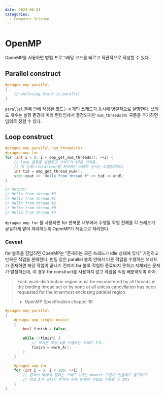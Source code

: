 ```yaml
---
date: 2024-06-24 
categories:
  - Computer Science
---
```


# OpenMP

OpenMP를 사용하면 병렬 프로그래밍 코드를 빠르고 직관적으로 작성할 수 있다.

<!-- more -->

## Parallel construct

```cpp
#pragma omp parallel
{
	// enclosing block is parallel
}
```

`parallel` 블록 안에 작성된 코드는 `N` 개의 쓰레드가 동시에 병렬적으로 실행한다. 쓰레드 개수는 실행 환경에 따라 런타임에서 결정되지만 `num_threads(N)` 구문을 추가하면 임의로 정할 수 있다.

## Loop construct

```cpp
#pragma omp parallel num_threads(5)
#pragma omp for
for (int i = 0; i < omp_get_num_threads(); ++i) {
	// loop 블록을 실행중인 쓰레드의 id를 가져옴.
	// 각 순회(iteration)를 처리하는 쓰레드 순서는 비결정적이다
	int tid = omp_get_thread_num();
	std::cout << "Hello from thread #" << tid << endl;
}

// Output:
// Hello from thread #3
// Hello from thread #1
// Hello from thread #2
// Hello from thread #0
// Hello from thread #4
```

`#pragma omp for` 를 사용하면 for 반복문 내부에서 수행될 작업 전체를 각 쓰레드가 균등하게 맡아 처리하도록 OpenMP가 자동으로 처리한다.

### Caveat

for 블록을 진입하면 OpenMP는 “존재하는 모든 쓰레드가 idle 상태에 있다” 가정하고 반복문 작업을 분배한다. 만일 같은 parallel 블록 안에서 다른 작업을 수행하는 쓰레드가 존재하면 해당 작업이 끝나기 전까지 for 블록 작업이 종료되지 못하고 지체되는 문제가 발생하는데, 이 경우 for construct를 사용하지 않고 작업을 직접 배분하도록 하자.

> Each work-distribution region must be encountered by all threads
> in the binding thread set or by none at all unless cancellation
> has been requested for the innermost enclosing parallel region.
> 
> - OpenMP Specification chapter 10
    

```cpp
#pragma omp parallel
{
	#pragma omp single nowait
	{
		bool finish = false;
		
		while (!finish) {
			// 무거운 작업 A를 수행하는 쓰레드 1개...
			finish = work_A();
		}
	}
	
	#pragma omp for
	for (int i = 0; i < 100; ++i) {
		// 혼자서 빡세게 일하는 쓰레드 1개는 nowait 구문이 있음에도 불구하고
		// 작업 A가 끝나기 전까지 이쪽 반복문 작업을 수행할 수 없다
	}
}
```
